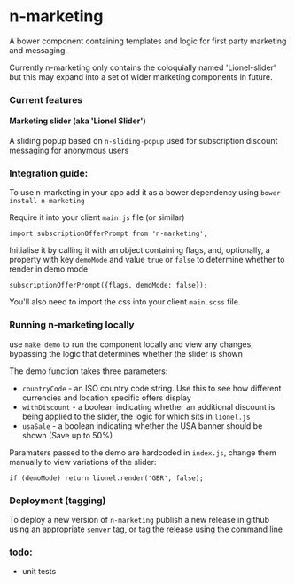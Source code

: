 # n-marketing

A bower component containing templates and logic for first party marketing and messaging.

Currently n-marketing only contains the coloquially named 'Lionel-slider' but this may expand into a set of wider marketing components in future.

### Current features
#### Marketing slider (aka 'Lionel Slider')
A sliding popup based on `n-sliding-popup` used for subscription discount messaging for anonymous users

### Integration guide:
To use n-marketing in your app add it as a bower dependency using `bower install n-marketing`

Require it into your client `main.js` file (or similar)
```
import subscriptionOfferPrompt from 'n-marketing';
```
Initialise it by calling it with an object containing flags, and, optionally, a property with key `demoMode` and value `true` or `false` to determine whether to render in demo mode
```
subscriptionOfferPrompt({flags, demoMode: false});
```
You'll also need to import the css into your client `main.scss` file.

### Running n-marketing locally
use `make demo` to run the component locally and view any changes, bypassing the logic that determines whether the slider is shown

The demo function takes three parameters:
- `countryCode` - an ISO country code string. Use this to see how different currencies and location specific offers display
- `withDiscount` - a boolean indicating whether an additional discount is being applied to the slider, the logic for which sits in `lionel.js`
- `usaSale` - a boolean indicating whether the USA banner should be shown (Save up to 50%)

Paramaters passed to the demo are hardcoded in `index.js`, change them manually to view variations of the slider:

```
if (demoMode) return lionel.render('GBR', false);
```
### Deployment (tagging)
To deploy a new version of `n-marketing` publish a new release in github using an appropriate `semver` tag, or tag the release using the command line

### todo:
- unit tests
